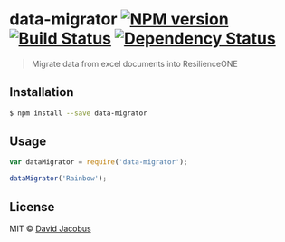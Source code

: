 # data-migrator [![NPM version][npm-image]][npm-url] [![Build Status][travis-image]][travis-url] [![Dependency Status][daviddm-image]][daviddm-url]
> Migrate data from excel documents into ResilienceONE

## Installation

```sh
$ npm install --save data-migrator
```

## Usage

```js
var dataMigrator = require('data-migrator');

dataMigrator('Rainbow');
```
## License

MIT © [David Jacobus](https://github.com/djacobus)


[npm-image]: https://badge.fury.io/js/data-migrator.svg
[npm-url]: https://npmjs.org/package/data-migrator
[travis-image]: https://travis-ci.org/djacobus/data-migrator.svg?branch=master
[travis-url]: https://travis-ci.org/djacobus/data-migrator
[daviddm-image]: https://david-dm.org/djacobus/data-migrator.svg?theme=shields.io
[daviddm-url]: https://david-dm.org/djacobus/data-migrator
